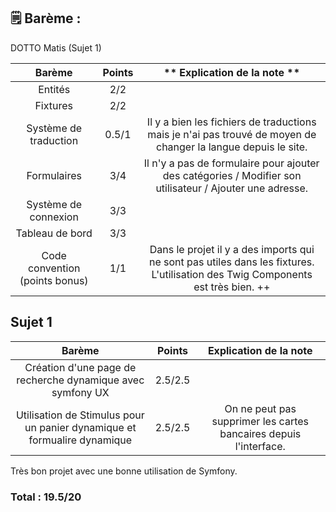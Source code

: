 ## 🗒️ Barème :

DOTTO Matis (Sujet 1)


| **Barème**                           | **Points** |                                                  ** Explication de la note **                                                   |
| :-----------------------------------: |:----------:|:-------------------------------------------------------------------------------------------------------------------------------:|
| Entités                               |    2/2     |                                                                                                                                 |
| Fixtures                              |    2/2     |                                                                                                                                 |
| Système de traduction                 |   0.5/1    |          Il y a bien les fichiers de traductions mais je n'ai pas trouvé de moyen de changer la langue depuis le site.          |
| Formulaires                           |    3/4     |            Il n'y a pas de formulaire pour ajouter des catégories / Modifier son utilisateur / Ajouter une adresse.             |
| Système de connexion                  |    3/3     |                                                                                                                                 |
| Tableau de bord                       |    3/3     |                                                                                                                                 |
| Code convention (points bonus)        |    1/1     | Dans le projet il y a des imports qui ne sont pas utiles dans les fixtures. L'utilisation des Twig Components est très bien. ++ |

## Sujet 1

| **Barème**                                                               | **Points** |                          **Explication de la note**                          |
| :-----------------------------------:                                    |:----------:|:-----------------------------------------------------------------:|
| Création d'une page de recherche dynamique avec symfony UX               |  2.5/2.5   |                                                                   |
| Utilisation de Stimulus pour un panier dynamique et formualire dynamique |  2.5/2.5   | On ne peut pas supprimer les cartes bancaires depuis l'interface. |

Très bon projet avec une bonne utilisation de Symfony.

### Total : **19.5/20**